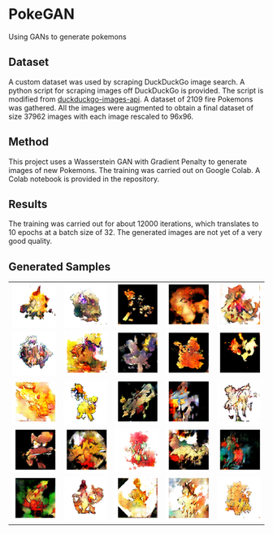 # PokeGAN
Using GANs to generate pokemons

## Dataset
A custom dataset was used by scraping DuckDuckGo image search. A python script for scraping images off DuckDuckGo is provided. The script is modified from [duckduckgo-images-api](https://github.com/deepanprabhu/duckduckgo-images-api/blob/master/duckduckgo_images_api/api.py). A dataset of 2109 fire Pokemons was gathered. All the images were augmented to obtain a final dataset of size 37962 images with each image rescaled to 96x96. 

## Method
This project uses a Wasserstein GAN with Gradient Penalty to generate images of new Pokemons. The training was carried out on Google Colab. A Colab notebook is provided in the repository.

## Results
The training was carried out for about 12000 iterations, which translates to 10 epochs at a batch size of 32. The generated images are not yet of a very good quality.

## Generated Samples

| | | | | |
|:-------------------------:|:-------------------------:|:-------------------------:|:-------------------------:|:-------------------------:|
|<img src="SampleImages/1.png">  | <img src="SampleImages/2.png">  | <img src="SampleImages/3.png">  | <img src="SampleImages/4.png">  |<img src="SampleImages/5.png">  | 
|<img src="SampleImages/6.png">  | <img src="SampleImages/7.png">  | <img src="SampleImages/8.png">  | <img src="SampleImages/9.png">  | <img src="SampleImages/10.png">  | 
|<img src="SampleImages/11.png">  | <img src="SampleImages/12.png">  | <img src="SampleImages/13.png">  | <img src="SampleImages/14.png">  | <img src="SampleImages/15.png">  | 
|<img src="SampleImages/16.png">  | <img src="SampleImages/17.png">  | <img src="SampleImages/18.png">  | <img src="SampleImages/19.png">  | <img src="SampleImages/20.png">  | 
|<img src="SampleImages/21.png">  | <img src="SampleImages/22.png">  | <img src="SampleImages/23.png">  | <img src="SampleImages/24.png">  | <img src="SampleImages/25.png">  | 
